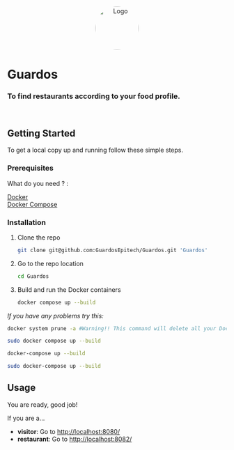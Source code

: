 <div align="center">
  <a>
    <img src="frontend/src/asset/logo.png" alt="Logo" width="100" height="100" style="border-radius: 50%">
  </a>
</div>

# Guardos
### **To find restaurants according to your food profile.**

</br>

<!-- GETTING STARTED -->
## Getting Started

To get a local copy up and running follow these simple steps.

### Prerequisites

What do you need ? :

<a href="https://docs.docker.com/get-docker/">
Docker
</a>
</br>
<a href="https://docs.docker.com/compose/install/">
Docker Compose
</a>

### Installation

1. Clone the repo
   ```sh
   git clone git@github.com:GuardosEpitech/Guardos.git 'Guardos'
   ```
2. Go to the repo location
   ```sh
   cd Guardos
   ```
3. Build and run the Docker containers
   ```sh
   docker compose up --build
   ```
_If you have any problems try this:_
   ```sh
   docker system prune -a #Warning!! This command will delete all your Docker containers already build
   ```
   ```sh
   sudo docker compose up --build
   ```
   ```sh
   docker-compose up --build
   ```
   ```sh
   sudo docker-compose up --build
   ```

<!-- USAGE EXAMPLES -->
## Usage

You are ready, good job!

If you are a...
- **visitor**:
 Go to <a href="http://localhost:8080/">http://localhost:8080/</a>
- **restaurant**: 
 Go to <a href="http://localhost:8082/">http://localhost:8082/</a>

